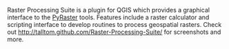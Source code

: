Raster Processing Suite is a plugin for QGIS which provides a graphical interface to the <a href="https://github.com/talltom/PyRaster" target="_blank">PyRaster</a> tools. Features include a raster calculator and scripting interface to develop routines to process geospatial rasters.
Check out <a href="http://talltom.github.com/Raster-Processing-Suite/">http://talltom.github.com/Raster-Processing-Suite/</a> for screenshots and more.
